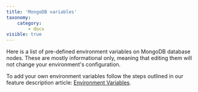 ```yaml
---
title: 'MongoDB variables'
taxonomy:
    category:
        - docs
visible: true
---
```


Here is a list of pre-defined environment variables on MongoDB database nodes. These are mostly informational only, meaning that editing them will not change your environment's configuration.

To add your own environment variables follow the steps outlined in our feature description article: [Environment Variables](/features/environment-variables).
